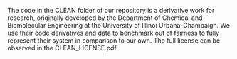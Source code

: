 The code in the CLEAN folder of our repository is a derivative work for research, originally developed by the Department of Chemical and Biomolecular Engineering at the University of Illinoi Urbana-Champaign. We use their code derivatives and data to benchmark out of fairness to fully represent their system in comparison to our own. The full license can be observed in the CLEAN_LICENSE.pdf